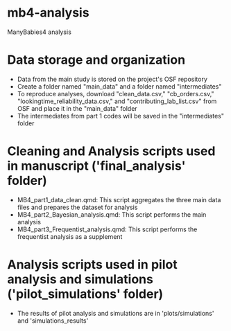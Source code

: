 # mb4-analysis
ManyBabies4 analysis

# Data storage and organization

- Data from the main study is stored on the project's OSF repository
- Create a folder named "main_data" and a folder named "intermediates"
- To reproduce analyses, download "clean_data.csv," "cb_orders.csv," "lookingtime_reliability_data.csv," and "contributing_lab_list.csv" from OSF and place it in the "main_data" folder
- The intermediates from part 1 codes will be saved in the "intermediates" folder

# Cleaning and Analysis scripts used in manuscript ('final_analysis' folder)

- MB4_part1_data_clean.qmd: This script aggregates the three main data files and prepares the dataset for analysis
- MB4_part2_Bayesian_analysis.qmd: This script performs the main analysis
- MB4_part3_Frequentist_analysis.qmd: This script performs the frequentist analysis as a supplement

# Analysis scripts used in pilot analysis and simulations ('pilot_simulations' folder)

- The results of pilot analysis and simulations are in 'plots/simulations' and 'simulations_results'
